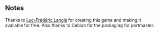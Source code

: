 ## Notes

Thanks to [Luc-Frédéric Langis](https://github.com/Levrault/godot-maximilien-adventure) for creating this game and making it available for free.  Also thanks to Cebion for the packaging for portmaster.

